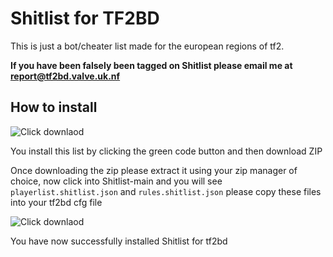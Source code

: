 # Shitlist for TF2BD

This is just a bot/cheater list made for the european regions of tf2.

**If you have been falsely been tagged on Shitlist please email me at
report@tf2bd.valve.uk.nf**


## How to install
![Click downlaod](https://i.imgur.com/nm5L9mn.png)

You install this list by clicking the green code button and then download ZIP



Once downloading the zip please extract it using your zip manager of choice, now click into Shitlist-main and you will see `playerlist.shitlist.json` and `rules.shitlist.json` please copy these files into your tf2bd cfg file


![Click downlaod](https://i.imgur.com/ZTc6sS6.png)

You have now successfully installed Shitlist for tf2bd

